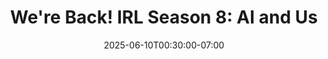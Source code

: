 ---
date: 2025-06-10T00:30:00-07:00
title: "We're Back! IRL Season 8: AI and Us"
ogtitle: "We're Back! IRL Season 8: AI and Us"
description: "Bridget Todd is on a journey to find out how AI affects us on a personal level. From her love life to her city, to the privacy of her memories, Bridget digs deep to uncover the relationship between us and AI. She talks to people who question the status quo, and pour their hearts into shaping AI that will change our lives without invading our privacy."
ogdescription: "Bridget Todd is on a journey to find out how AI affects us on a personal level. From her love life to her city, to the privacy of her memories, Bridget digs deep to uncover the relationship between us and AI."
number: 50
season: 8
seasonepisode: 0
url: /season8/episode0/
embed: "8ab3117d-f3e6-4798-9f7b-506f61902611"
mp3: "https://cdn.simplecast.com/audio/9b52b824-909f-4be5-aaf0-10f9e93c7818/episodes/8ab3117d-f3e6-4798-9f7b-506f61902611/audio/128/default.mp3?nocache"
categories: "episodes"
host: "Bridget Todd"
shownotes: |

transcript: |
    **Bridget Todd:** Every day, the news is full of stories about AI. How it's changing everything. But what does that really mean for you and me? I'm Bridget Todd, host of IRL, Mozilla Foundation's award-winning podcast. Welcome to our new season: AI and Us. We're talking to people who are reshaping AI from the personal to the planetary. Inside our brains…
    
    **Ian Burkhart:** Instead of having your keyboard and mouse or touchscreen or trackpad, it's coming directly from your brain.
    
    **Bridget Todd:** In our relationships. 
    
    **Jen Caltrider:** Oh gosh, does ChatGPT being used for sexual roleplay worry me?
    
    **Bridget Todd:** And in our cities.
    
    **Marina Otero Verzier:** If a new data center will be built in Madrid, where I live, I will be very concerned about the water usage.
    
    **Bridget Todd:** It's AI and Us on IRL. Go find IRL on your favorite podcast app right now. 

    IRL is an original podcast from Mozilla Foundation with PRX.
---